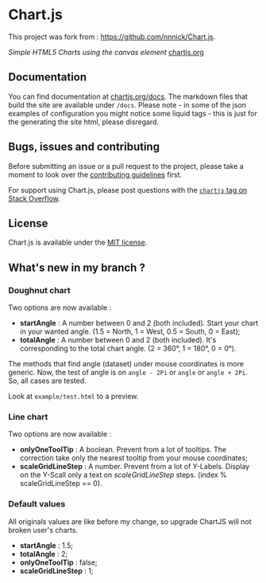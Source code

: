 # Chart.js

This project was fork from : https://github.com/nnnick/Chart.js.


*Simple HTML5 Charts using the canvas element* [chartjs.org](http://www.chartjs.org)

## Documentation

You can find documentation at [chartjs.org/docs](http://www.chartjs.org/docs/). The markdown files that build the site are available under `/docs`. Please note - in some of the json examples of configuration you might notice some liquid tags - this is just for the generating the site html, please disregard.

## Bugs, issues and contributing

Before submitting an issue or a pull request to the project, please take a moment to look over the [contributing guidelines](https://github.com/nnnick/Chart.js/blob/master/CONTRIBUTING.md) first.

For support using Chart.js, please post questions with the [`chartjs` tag on Stack Overflow](http://stackoverflow.com/questions/tagged/chartjs).

## License

Chart.js is available under the [MIT license](http://opensource.org/licenses/MIT).

## What's new in my branch ?

### Doughnut chart

Two options are now available :
 - **startAngle** : A number between 0 and 2 (both included). Start your chart in your wanted angle. (1.5 = North, 1 = West, 0.5 = South, 0 = East);
 - **totalAngle** : A number between 0 and 2 (both included). It's corresponding to the total chart angle. (2 = 360°, 1 = 180°, 0 = 0°).

The methods that find angle (dataset) under mouse coordinates is more generic. Now, the test of angle is on `angle - 2Pi` or `angle` or `angle + 2Pi`. So, all cases are tested.

Look at `example/test.html` to a preview. 

### Line chart

Two options are now available :
 - **onlyOneToolTip** : A boolean. Prevent from a lot of tooltips. The correction take only the nearest tooltip from your mouse coordinates;
 - **scaleGridLineStep** : A number. Prevent from a lot of Y-Labels. Display on the Y-Scall only a text on *scaleGridLineStep* steps. (index % scaleGridLineStep == 0).

### Default values
All originals values are like before my change, so upgrade ChartJS will not broken user's charts.
 - **startAngle** : 1.5;
 - **totalAngle** : 2;
 - **onlyOneToolTip** : false;
 - **scaleGridLineStep** : 1;
